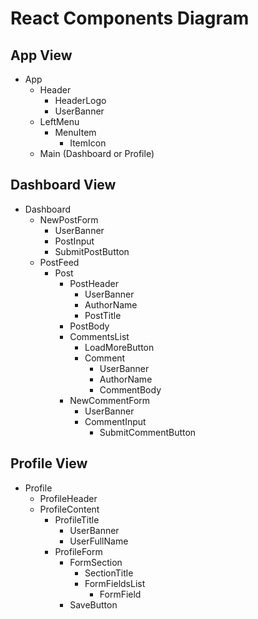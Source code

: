 # React Components Diagram

## App View
* App
    * Header
        * HeaderLogo
        * UserBanner
    * LeftMenu
      * MenuItem
        * ItemIcon
    * Main (Dashboard or Profile)


## Dashboard View
* Dashboard
    * NewPostForm
        * UserBanner
        * PostInput
        * SubmitPostButton
    * PostFeed
        * Post
            * PostHeader
                * UserBanner
                * AuthorName
                * PostTitle
            * PostBody
            * CommentsList
                * LoadMoreButton
                * Comment
                    * UserBanner
                    * AuthorName
                    * CommentBody
            * NewCommentForm
                * UserBanner
                * CommentInput
                  * SubmitCommentButton


## Profile View
* Profile
    * ProfileHeader
    * ProfileContent
      * ProfileTitle
          * UserBanner
          * UserFullName
      * ProfileForm
          * FormSection
              * SectionTitle
              * FormFieldsList
                  * FormField
          * SaveButton